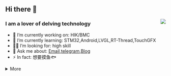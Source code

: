 ## Hi there 👋

<a href="#">  
<img align="right" src="https://github-readme-stats.vercel.app/api?username=veliming" />
</a>

### I am a lover of delving technology

- 🔭 I’m currently working on: HIK/BMC
- 🌱 I’m currently learning: STM32,Android,LVGL,RT-Thread,TouchGFX
- 🙋‍♂️ I’m looking for: high skill
- 💬 Ask me about: [Email](mailto:vectorgun@outlook.com),[telegram](https://t.me/Shin_ki_rou),[Blog](https://www.kissshot.top/)
- ⚡ In fact: 想要摸鱼🐟

<details markdown='1'><summary>More</summary>

### 🔧 **Most Used Developing Platforms**

![](https://img.shields.io/badge/System-Windows11-0078d6?style=flat-square&logo=windows&logoColor=0078D6)
![](https://img.shields.io/badge/IDE-Visual%20Studio%20Code-007acc?style=flat-square&logo=visual-studio-code&logoColor=007ACC)
![](https://img.shields.io/badge/IDE-Jet%20Brains-000000?style=flat-square&logo=JetBrains&logoColor=fff)
![](https://img.shields.io/badge/IDE-STM32%20Cube-03234B?style=flat-square&logo=STMicroelectronics&logoColor=fff)
![](https://img.shields.io/badge/IDE-Postman-FF6C37?style=flat-square&logo=Postman&logoColor=FF6C37)

### 🌟 **My Skills**

![](https://img.shields.io/badge/-C-f05032?style=flat-square&logo=C&logoColor=fff)
![](https://img.shields.io/badge/-Python-3776ab?style=flat-square&logo=Python&logoColor=fff)
![](https://img.shields.io/badge/-Java-007396?style=flat-square&logo=Java&logoColor=fff)
![](https://img.shields.io/badge/-STM32-03234B?style=flat-square&logo=stmicroelectronics&logoColor=fff)
![](https://img.shields.io/badge/-Git-f05032?style=flat-square&logo=git&logoColor=fff)
![](https://img.shields.io/badge/-Linux-fcc624?style=flat-square&logo=Linux&logoColor=fff)

### 🌱 **Next Skill&Tools Of Interest**

![](https://img.shields.io/badge/-Go-00ADD8?style=flat-square&logo=Go&logoColor=fff)
![](https://img.shields.io/badge/-Altium%20Designer-A5915F?style=flat-square&logo=Altium-Designer&logoColor=fff)
![](https://img.shields.io/badge/-Esp%2032-A1352C?style=flat-square&logo=Espressif&logoColor=E7352C)
![](https://img.shields.io/badge/-Rust-A1352C?style=flat-square&logo=Rust&logoColor=E73666)

### 🏕️ **My Tools**

![](https://img.shields.io/badge/-Samsung%20Galaxy%20Tab%20S7-3428A0?style=flat-square&logo=Samsung&logoColor=fff)
![](https://img.shields.io/badge/-Xiaomi%20Gaming%20LapTop%202018-FF6900?style=flat-square&logo=Xiaomi&logoColor=fff)
![](https://img.shields.io/badge/-OnePlus%2011%20Phone-E60012?style=flat-square&logo=OnePlus&logoColor=fff)

### 🎮 **Slightly Favorite Leisure**

![](https://img.shields.io/badge/-osu!-FF66AA?style=flat-square&logo=osu!&logoColor=fff)
![](https://img.shields.io/badge/-Nintendo%20Switch-E60012?style=flat-square&logo=Nintendo-Switch&logoColor=fff)
![](https://img.shields.io/badge/-Bilibili-00A1D6?style=flat-square&logo=bilibili&logoColor=fff)
![](https://img.shields.io/badge/-Steam-000000?style=flat-square&logo=Steam&logoColor=fff)
### ⏯️ **Next Plans**

- Just learn what I should learn
- National Post-graduate Entrance Examination
- EXPLORE MORE
### ❤️ **Thanks [9cats](https://github.com/9cats)**

</details>
